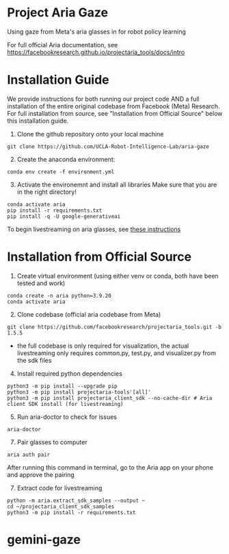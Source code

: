 # Project Aria Gaze
Using gaze from Meta's aria glasses in for robot policy learning

For full official Aria documentation, see https://facebookresearch.github.io/projectaria_tools/docs/intro

# Installation Guide
We provide instructions for both running our project code AND a full installation of the entire original codebase from Facebook (Meta) Research. For full installation from source, see "Installation from Official Source" below this installation guide.

1. Clone the github repository onto your local machine
```
git clone https://github.com/UCLA-Robot-Intelligence-Lab/aria-gaze
```

2. Create the anaconda environment:
```
conda env create -f environment.yml
```

3. Activate the environemnt and install all libraries
Make sure that you are in the right directory!
```
conda activate aria
pip install -r requirements.txt
pip install -q -U google-generativeai
```

To begin livestreaming on aria glasses, see [these instructions](streaming/instructions.md)

# Installation from Official Source

1. Create virtual environment (using either venv or conda, both have been tested and work)
```
conda create -n aria python=3.9.20
conda activate aria
```

2. Clone codebase (official aria codebase from Meta)
```
git clone https://github.com/facebookresearch/projectaria_tools.git -b 1.5.5
```
* the full codebase is only required for visualization, the actual livestreaming only requires common.py, test.py, and visualizer.py from the sdk files

4. Install required python dependencies
```
python3 -m pip install --upgrade pip
python3 -m pip install projectaria-tools'[all]'
python3 -m pip install projectaria_client_sdk --no-cache-dir # Aria client SDK install (for livestreaming)
```

5. Run aria-doctor to check for issues
```
aria-doctor
```

7. Pair glasses to computer
```
aria auth pair
```

After running this command in terminal, go to the Aria app on your phone and approve the pairing

7. Extract code for livestreaming
```
python -m aria.extract_sdk_samples --output ~
cd ~/projectaria_client_sdk_samples
python3 -m pip install -r requirements.txt
```
# gemini-gaze
